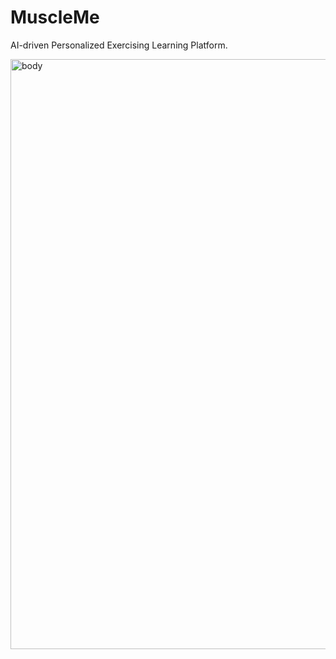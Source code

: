 # MuscleMe
AI-driven Personalized Exercising Learning Platform.

<img width="944" alt="body" src="https://github.com/Gregster31/MuscleTrainer/assets/123277418/f6dd4b65-5ea3-4757-baa2-26d878a8237b">
